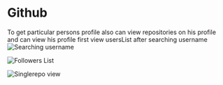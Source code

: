 # Github
To get particular persons profile also can view repositories on his profile and can view his profile
first view usersList after searching username
![Searching username](mainpage.PNG)


![Followers List](followers.PNG)


![Singlerepo view](description(51).PNG)
